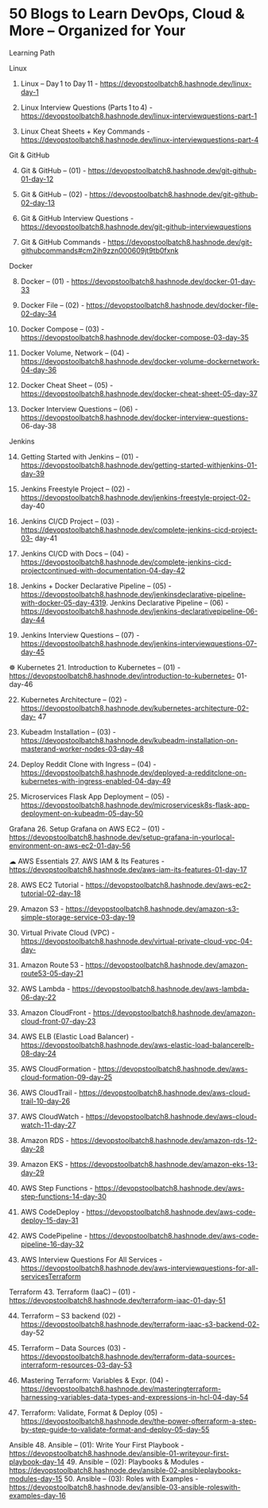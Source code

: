 # 50 Blogs to Learn DevOps, Cloud & More – Organized for Your
Learning Path

Linux
1. Linux – Day 1 to Day 11 - https://devopstoolbatch8.hashnode.dev/linux-day-1

2. Linux Interview Questions (Parts 1 to 4) - https://devopstoolbatch8.hashnode.dev/linux-interviewquestions-part-1

3. Linux Cheat Sheets + Key Commands - https://devopstoolbatch8.hashnode.dev/linux-interviewquestions-part-4


Git & GitHub

4. Git & GitHub – (01) - https://devopstoolbatch8.hashnode.dev/git-github-01-day-12

5. Git & GitHub – (02) - https://devopstoolbatch8.hashnode.dev/git-github-02-day-13

6. Git & GitHub Interview Questions - https://devopstoolbatch8.hashnode.dev/git-github-interviewquestions

7. Git & GitHub Commands - https://devopstoolbatch8.hashnode.dev/git-githubcommands#cm2ih9zzn000609jt9tb0fxnk

Docker

8. Docker – (01) - https://devopstoolbatch8.hashnode.dev/docker-01-day-33
9. Docker File – (02) - https://devopstoolbatch8.hashnode.dev/docker-file-02-day-34
10. Docker Compose – (03) - https://devopstoolbatch8.hashnode.dev/docker-compose-03-day-35

11. Docker Volume, Network – (04) - https://devopstoolbatch8.hashnode.dev/docker-volume-dockernetwork-04-day-36

12. Docker Cheat Sheet – (05) - https://devopstoolbatch8.hashnode.dev/docker-cheat-sheet-05-day-37

13. Docker Interview Questions – (06) - https://devopstoolbatch8.hashnode.dev/docker-interview-questions-
06-day-38


Jenkins

14. Getting Started with Jenkins – (01) - https://devopstoolbatch8.hashnode.dev/getting-started-withjenkins-01-day-39

15. Jenkins Freestyle Project – (02) - https://devopstoolbatch8.hashnode.dev/jenkins-freestyle-project-02-
day-40

16. Jenkins CI/CD Project – (03) - https://devopstoolbatch8.hashnode.dev/complete-jenkins-cicd-project-03-
day-41

17. Jenkins CI/CD with Docs – (04) - https://devopstoolbatch8.hashnode.dev/complete-jenkins-cicd-projectcontinued-with-documentation-04-day-42

18. Jenkins + Docker Declarative Pipeline – (05) - https://devopstoolbatch8.hashnode.dev/jenkinsdeclarative-pipeline-with-docker-05-day-4319. Jenkins Declarative Pipeline – (06) - https://devopstoolbatch8.hashnode.dev/jenkins-declarativepipeline-06-day-44

20. Jenkins Interview Questions – (07) - https://devopstoolbatch8.hashnode.dev/jenkins-interviewquestions-07-day-45

☸ Kubernetes
21. Introduction to Kubernetes – (01) - https://devopstoolbatch8.hashnode.dev/introduction-to-kubernetes-
01-day-46

22. Kubernetes Architecture – (02) - https://devopstoolbatch8.hashnode.dev/kubernetes-architecture-02-day-
47

23. Kubeadm Installation – (03) - https://devopstoolbatch8.hashnode.dev/kubeadm-installation-on-masterand-worker-nodes-03-day-48

24. Deploy Reddit Clone with Ingress – (04) - https://devopstoolbatch8.hashnode.dev/deployed-a-redditclone-on-kubernetes-with-ingress-enabled-04-day-49

25. Microservices Flask App Deployment – (05) - https://devopstoolbatch8.hashnode.dev/microservicesk8s-flask-app-deployment-on-kubeadm-05-day-50

Grafana
26. Setup Grafana on AWS EC2 – (01) - https://devopstoolbatch8.hashnode.dev/setup-grafana-in-yourlocal-environment-on-aws-ec2-01-day-56


☁ AWS Essentials
27. AWS IAM & Its Features - https://devopstoolbatch8.hashnode.dev/aws-iam-its-features-01-day-17

28. AWS EC2 Tutorial - https://devopstoolbatch8.hashnode.dev/aws-ec2-tutorial-02-day-18

29. Amazon S3 - https://devopstoolbatch8.hashnode.dev/amazon-s3-simple-storage-service-03-day-19

30. Virtual Private Cloud (VPC) - https://devopstoolbatch8.hashnode.dev/virtual-private-cloud-vpc-04-day-

31. Amazon Route 53 - https://devopstoolbatch8.hashnode.dev/amazon-route53-05-day-21

32. AWS Lambda - https://devopstoolbatch8.hashnode.dev/aws-lambda-06-day-22

33. Amazon CloudFront - https://devopstoolbatch8.hashnode.dev/amazon-cloud-front-07-day-23

34. AWS ELB (Elastic Load Balancer) - https://devopstoolbatch8.hashnode.dev/aws-elastic-load-balancerelb-08-day-24

35. AWS CloudFormation - https://devopstoolbatch8.hashnode.dev/aws-cloud-formation-09-day-25

36. AWS CloudTrail - https://devopstoolbatch8.hashnode.dev/aws-cloud-trail-10-day-26

37. AWS CloudWatch - https://devopstoolbatch8.hashnode.dev/aws-cloud-watch-11-day-27

38. Amazon RDS - https://devopstoolbatch8.hashnode.dev/amazon-rds-12-day-28

39. Amazon EKS - https://devopstoolbatch8.hashnode.dev/amazon-eks-13-day-29

40. AWS Step Functions - https://devopstoolbatch8.hashnode.dev/aws-step-functions-14-day-30

41. AWS CodeDeploy - https://devopstoolbatch8.hashnode.dev/aws-code-deploy-15-day-31

42. AWS CodePipeline - https://devopstoolbatch8.hashnode.dev/aws-code-pipeline-16-day-32

43. AWS Interview Questions For All Services - https://devopstoolbatch8.hashnode.dev/aws-interviewquestions-for-all-servicesTerraform

Terraform
43. Terraform (IaaC) – (01) - https://devopstoolbatch8.hashnode.dev/terraform-iaac-01-day-51

44. Terraform – S3 backend (02) - https://devopstoolbatch8.hashnode.dev/terraform-iaac-s3-backend-02-
day-52

45. Terraform – Data Sources (03) - https://devopstoolbatch8.hashnode.dev/terraform-data-sources-interraform-resources-03-day-53

46. Mastering Terraform: Variables & Expr. (04) - https://devopstoolbatch8.hashnode.dev/masteringterraform-harnessing-variables-data-types-and-expressions-in-hcl-04-day-54

47. Terraform: Validate, Format & Deploy (05) - https://devopstoolbatch8.hashnode.dev/the-power-ofterraform-a-step-by-step-guide-to-validate-format-and-deploy-05-day-55

Ansible
48. Ansible – (01): Write Your First Playbook - https://devopstoolbatch8.hashnode.dev/ansible-01-writeyour-first-playbook-day-14
49. Ansible – (02): Playbooks & Modules - https://devopstoolbatch8.hashnode.dev/ansible-02-ansibleplaybooks-modules-day-15
50. Ansible – (03): Roles with Examples - https://devopstoolbatch8.hashnode.dev/ansible-03-ansible-roleswith-examples-day-16
